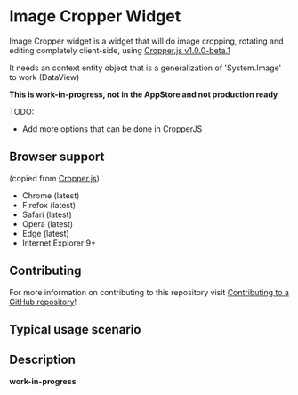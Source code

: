 # Image Cropper Widget

Image Cropper widget is a widget that will do image cropping, rotating and editing completely client-side, using [Cropper.js v1.0.0-beta.1](https://github.com/fengyuanchen/cropperjs)

It needs an context entity object that is a generalization of 'System.Image' to work (DataView)

**This is work-in-progress, not in the AppStore and not production ready**

TODO:

* Add more options that can be done in CropperJS

## Browser support

(copied from [Cropper.js](https://github.com/fengyuanchen/cropperjs#browser-support))

 * Chrome (latest)
 * Firefox (latest)
 * Safari (latest)
 * Opera (latest)
 * Edge (latest)
 * Internet Explorer 9+

## Contributing

For more information on contributing to this repository visit [Contributing to a GitHub repository](https://world.mendix.com/display/howto50/Contributing+to+a+GitHub+repository)!

## Typical usage scenario



## Description

**work-in-progress**
